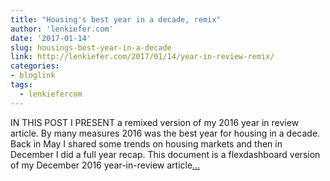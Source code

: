 ```yaml
---
title: "Housing's best year in a decade, remix"
author: 'lenkiefer.com'
date: '2017-01-14'
slug: housings-best-year-in-a-decade
link: http://lenkiefer.com/2017/01/14/year-in-review-remix/
categories:
- bloglink
tags:
  - lenkiefercom
---
```


IN THIS POST I PRESENT a remixed version of my 2016 year in review article. By many measures 2016 was the best year for housing in a decade. Back in May I shared some trends on housing markets and then in December I did a full year recap. This document is a flexdashboard version of my December 2016 year-in-review article[... <i class="fas fa-external-link-alt"></i>](http://lenkiefer.com/2017/01/14/year-in-review-remix/)


